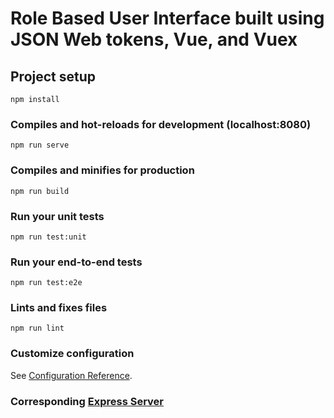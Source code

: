 # Role Based User Interface built using JSON Web tokens, Vue, and Vuex

## Project setup
```
npm install
```

### Compiles and hot-reloads for development (localhost:8080)
```
npm run serve
```

### Compiles and minifies for production
```
npm run build
```

### Run your unit tests
```
npm run test:unit
```

### Run your end-to-end tests
```
npm run test:e2e
```

### Lints and fixes files
```
npm run lint
```

### Customize configuration
See [Configuration Reference](https://cli.vuejs.org/config/).

### Corresponding [Express Server](https://github.com/jakewhite8/major-manager-server)


